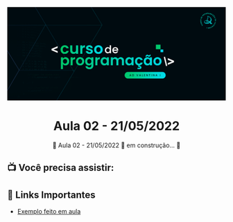<img alt="ADValentina1" title="#ADValentina1" src="../assets/banner.png" />
<h1 align="center">
    Aula 02 - 21/05/2022
</h1>
<p align="center">🚧 Aula 02 - 21/05/2022 🚀 em construção... 🚧</p>

## 📺 Você precisa assistir:

## 🔗 Links Importantes

- [Exemplo feito em aula](./example.html)
